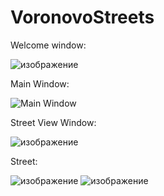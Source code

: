 # VoronovoStreets
Welcome window:

![изображение](https://user-images.githubusercontent.com/105167571/229182149-a0a66cad-e28b-4a3c-9a38-05e8c967b788.png)

Main Window:

![Main Window](https://user-images.githubusercontent.com/105167571/224819897-15ce71fd-85a3-4b51-8a80-771856285cc4.png)

Street View Window:

![изображение](https://user-images.githubusercontent.com/105167571/224820313-dfb42101-86a7-4c1e-9d28-a1f1ce3ead1a.png)


Street:

![изображение](https://user-images.githubusercontent.com/105167571/224820477-4292ff6c-7dfc-4dcb-8197-84ed4cabdff9.png)
![изображение](https://user-images.githubusercontent.com/105167571/224820546-73136c5e-bfb4-4695-a79c-1f1b45bdc08d.png)
